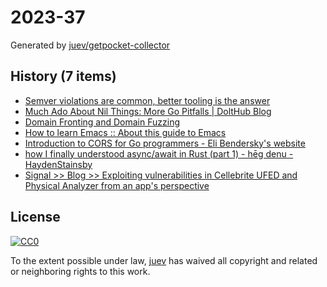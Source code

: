 # 2023-37

Generated by [juev/getpocket-collector](https://github.com/juev/getpocket-collector)

## History (7 items)

- [Semver violations are common, better tooling is the answer](https://predr.ag/blog/semver-violations-are-common-better-tooling-is-the-answer/)
- [Much Ado About Nil Things: More Go Pitfalls | DoltHub Blog](https://www.dolthub.com/blog/2023-09-08-much-ado-about-nil-things/)
- [Domain Fronting and Domain Fuzzing](https://cendyne.dev/posts/2023-09-08-domain-fronting-through-azure-and-cloudflare.html)
- [How to learn Emacs :: About this guide to Emacs](https://david.rothlis.net/emacs/howtolearn.html)
- [Introduction to CORS for Go programmers - Eli Bendersky's website](https://eli.thegreenplace.net/2023/introduction-to-cors-for-go-programmers)
- [how I finally understood async/await in Rust (part 1) - hēg denu - HaydenStainsby](https://hegdenu.net/posts/understanding-async-await-1/)
- [Signal >> Blog >> Exploiting vulnerabilities in Cellebrite UFED and Physical Analyzer from an app's perspective](https://signal.org/blog/cellebrite-vulnerabilities/)

## License

[![CC0](https://mirrors.creativecommons.org/presskit/buttons/88x31/svg/cc-zero.svg)](https://creativecommons.org/publicdomain/zero/1.0/)

To the extent possible under law, [juev](https://github.com/juev) has waived all copyright and related or neighboring rights to this work.
